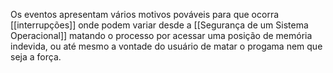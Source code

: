 Os eventos apresentam vários motivos pováveis para que ocorra [[interrupções]] onde podem variar desde a [[Segurança de um Sistema Operacional]] matando o processo por acessar uma posição de memória indevida, ou até mesmo a vontade do usuário de matar o progama nem que seja a força.
